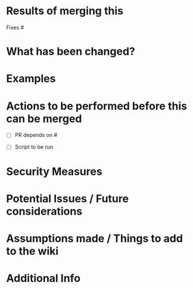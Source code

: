 # Results of merging this
<!-- Link the corresponding issue number  -->
Fixes #


# What has been changed?
<!-- Provide an overview of the changes you made, and how you approached it.  -->


# Examples
<!-- Show some before and after examples. Could e.g. be screenshots, prints, logs etc etc -->


# Actions to be performed before this can be merged
<!-- Think of other PR's, scripts etc etc (delete te options which don't apply, and leave the checkbox open because it will be filled by the reviewer) -->
- [ ] PR depends on #
- [ ] Script to be run


# Security Measures
<!-- Which security measures did you take when developing? Think of exception handling, logging etc -->


# Potential Issues / Future considerations
<!--  Did you encounter anything that could potentially cause problems in the future? Or how could this PR be improved in the future?-->


# Assumptions made / Things to add to the wiki
<!-- Did you make any assumptions during this development? Certain flows or logic? This could be quite broad, but it's
 very crucial to avoid misconceptions regarding the working of the engine --> 

# Additional Info
<!-- Write anything here that wasn't mentioned above -->

